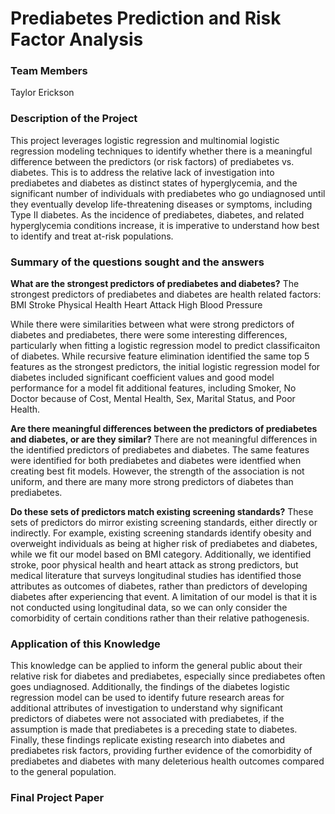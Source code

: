 # Prediabetes Prediction and Risk Factor Analysis

### Team Members
Taylor Erickson 

### Description of the Project
This project leverages logistic regression and multinomial logistic regression modeling techniques to identify whether there is a meaningful difference between the predictors (or risk factors) of prediabetes vs. diabetes. This is to address the relative lack of investigation into prediabetes and diabetes as distinct states of hyperglycemia, and the significant number of individuals with prediabetes who go undiagnosed until they eventually develop life-threatening diseases or symptoms, including Type II diabetes. As the incidence of prediabetes, diabetes, and related hyperglycemia conditions increase, it is imperative to understand how best to identify and treat at-risk populations. 

### Summary of the questions sought and the answers

__What are the strongest predictors of prediabetes and diabetes?__
The strongest predictors of prediabetes and diabetes are health related factors:
BMI
Stroke
Physical Health
Heart Attack
High Blood Pressure


While there were similarities between what were strong predictors of diabetes and prediabetes, there were some interesting differences, particularly when fitting a logistic regression model to predict classificaiton of diabetes. While recursive feature elimination identified the same top 5 features as the strongest predictors, the initial logistic regression model for diabetes included significant coefficient values and good model performance for a model fit additional features, including Smoker, No Doctor because of Cost, Mental Health, Sex, Marital Status, and Poor Health.

__Are there meaningful differences between the predictors of prediabetes and diabetes, or are they similar?__
There are not meaningful differences in the identified predictors of prediabetes and diabetes. The same features were identified for both prediabetes and diabetes were identfied when creating best fit models. However, the strength of the association is not uniform, and there are many more strong predictors of diabetes than prediabetes. 


__Do these sets of predictors match existing screening standards?__
These sets of predictors do mirror existing screening standards, either directly or indirectly. For example, existing screening standards identify obesity and overweight individuals as being at higher risk of prediabetes and diabetes, while we fit our model based on BMI category. Additionally, we identified stroke, poor physical health and heart attack as strong predictors, but medical literature that surveys longitudinal studies has identified those attributes as outcomes of diabetes, rather than predictors of developing diabetes after experiencing that event. A limitation of our model is that it is not conducted using longitudinal data, so we can only consider the comorbidity of certain conditions rather than their relative pathogenesis. 

### Application of this Knowledge
This knowledge can be applied to inform the general public about their relative risk for diabetes and prediabetes, especially since prediabetes often goes undiagnosed. Additionally, the findings of the diabetes logistic regression model can be used to identify future research areas for additional attributes of investigation to understand why significant predictors of diabetes were not associated with prediabetes, if the assumption is made that prediabetes is a preceding state to diabetes. Finally, these findings replicate existing research into diabetes and prediabetes risk factors, providing further evidence of the comorbidity of prediabetes and diabetes with many deleterious health outcomes compared to the general population. 



### Final Project Paper
